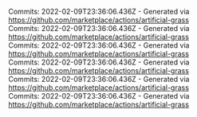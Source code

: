 Commits: 2022-02-09T23:36:06.436Z - Generated via https://github.com/marketplace/actions/artificial-grass
<br>
Commits: 2022-02-09T23:36:06.436Z - Generated via https://github.com/marketplace/actions/artificial-grass
<br>
Commits: 2022-02-09T23:36:06.436Z - Generated via https://github.com/marketplace/actions/artificial-grass
<br>
Commits: 2022-02-09T23:36:06.436Z - Generated via https://github.com/marketplace/actions/artificial-grass
<br>
Commits: 2022-02-09T23:36:06.436Z - Generated via https://github.com/marketplace/actions/artificial-grass
<br>
Commits: 2022-02-09T23:36:06.436Z - Generated via https://github.com/marketplace/actions/artificial-grass
<br>
